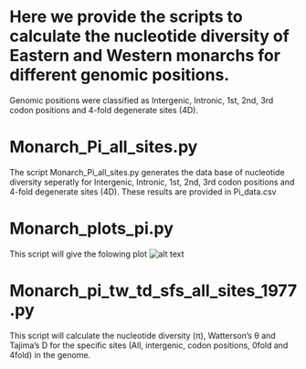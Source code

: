 # Here we provide the scripts to calculate the nucleotide diversity of  Eastern and Western monarchs for different genomic positions. 

Genomic positions were classified as Intergenic, Intronic, 1st, 2nd, 3rd codon positions and 4-fold degenerate sites (4D).

# Monarch_Pi_all_sites.py
The script Monarch_Pi_all_sites.py generates the data base of nucleotide diversity seperatly for Intergenic, Intronic, 1st, 2nd, 3rd codon positions and 4-fold degenerate sites (4D). These results are provided in Pi_data.csv

# Monarch_plots_pi.py
This script will give the folowing plot
![alt text](https://github.com/venta380/Monarch_genomics/blob/master/Nucleotide%20diversity/Screenshot%202020-01-27%2012.34.54.png "Logo Title Text 1")

# Monarch_pi_tw_td_sfs_all_sites_1977.py
This script will calculate the nucleotide diversity (π), Watterson’s θ and Tajima’s D for the specific sites (All, intergenic, codon positions, 0fold and 4fold) in the genome. 

